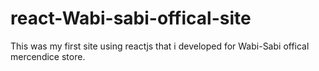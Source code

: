 # react-Wabi-sabi-offical-site
This was my first site using reactjs that i developed for Wabi-Sabi offical mercendice store.
